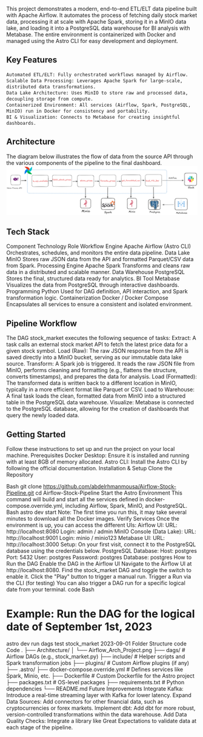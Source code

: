 This project demonstrates a modern, end-to-end ETL/ELT data pipeline built with Apache Airflow. It automates the process of fetching daily stock market data, processing it at scale with Apache Spark, storing it in a MinIO data lake, and loading it into a PostgreSQL data warehouse for BI analysis with Metabase.
The entire environment is containerized with Docker and managed using the Astro CLI for easy development and deployment.

## **Key Features**
    Automated ETL/ELT: Fully orchestrated workflows managed by Airflow.
    Scalable Data Processing: Leverages Apache Spark for large-scale, distributed data transformations.
    Data Lake Architecture: Uses MinIO to store raw and processed data, decoupling storage from compute.
    Containerized Environment: All services (Airflow, Spark, PostgreSQL, MinIO) run in Docker for consistency and portability.
    BI & Visualization: Connects to Metabase for creating insightful dashboards.
## **Architecture**
The diagram below illustrates the flow of data from the source API through the various components of the pipeline to the final dashboard.
![Pipeline's Architecture](Architecture/Airflow_Arch_Project.png)

## **Tech Stack**
Component	       Technology	Role
Workflow Engine	 Apache Airflow (Astro CLI)	Orchestrates, schedules, and monitors the entire data pipeline.
Data Lake	       MinIO	Stores raw JSON data from the API and formatted Parquet/CSV data from Spark.
Processing         Engine	Apache Spark	Transforms and cleans raw data in a distributed and scalable manner.
Data Warehouse	    PostgreSQL	Stores the final, structured data ready for analytics.
BI Tool	          Metabase	Visualizes the data from PostgreSQL through interactive dashboards.
Programming	       Python	Used for DAG definition, API interaction, and Spark transformation logic.
Containerization   Docker / Docker Compose	Encapsulates all services to ensure a consistent and isolated environment.

## **Pipeline Workflow**
The DAG stock_market executes the following sequence of tasks:
   Extract: A task calls an external stock market API to fetch the latest price data for a given stock symbol.
   Load (Raw): The raw JSON response from the API is saved directly into a MinIO bucket, serving as our immutable data lake source.
   Transform: A Spark job is triggered. It reads the raw JSON file from MinIO, performs cleaning and formatting (e.g., flattens the structure, converts timestamps), and prepares the data for analysis.
   Load (Formatted): The transformed data is written back to a different location in MinIO, typically in a more efficient format like Parquet or CSV.
   Load to Warehouse: A final task loads the clean, formatted data from MinIO into a structured table in the PostgreSQL data warehouse.
   Visualize: Metabase is connected to the PostgreSQL database, allowing for the creation of dashboards that query the newly loaded data.

## **Getting Started**
Follow these instructions to set up and run the project on your local machine.
  Prerequisites
 Docker Desktop: Ensure it is installed and running with at least 8GB of memory allocated.
 Astro CLI: Install the Astro CLI by following the official documentation.
  Installation & Setup
 Clone the Repository

Bash
git clone https://github.com/abdelrhmanmousa/Airflow-Stock-Pipeline.git
cd Airflow-Stock-Pipeline
Start the Astro Environment
This command will build and start all the services defined in docker-compose.override.yml, including Airflow, Spark, MinIO, and PostgreSQL.
Bash
astro dev start
Note: The first time you run this, it may take several minutes to download all the Docker images.
Verify Services
Once the environment is up, you can access the different UIs:
Airflow UI:
URL: http://localhost:8080
Login: admin / admin
MinIO Console (Data Lake):
URL: http://localhost:9001
Login: minio / minio123
Metabase UI:
URL: http://localhost:3000
Setup: On your first visit, connect it to the PostgreSQL database using the credentials below.
PostgreSQL Database:
Host: postgres
Port: 5432
User: postgres
Password: postgres
Database: postgres
How to Run the DAG
Enable the DAG in the Airflow UI
Navigate to the Airflow UI at http://localhost:8080.
Find the stock_market DAG and toggle the switch to enable it.
Click the "Play" button to trigger a manual run.
Trigger a Run via the CLI (for testing)
You can also trigger a DAG run for a specific logical date from your terminal.
code
Bash
# Example: Run the DAG for the logical date of September 1st, 2023
astro dev run dags test stock_market 2023-09-01
Folder Structure
code
Code
.
├── Architecture/
│   └── Airflow_Arch_Project.png
├── dags/                  # Airflow DAGs (e.g., stock_market.py)
├── include/               # Helper scripts and Spark transformation jobs
├── plugins/               # Custom Airflow plugins (if any)
├── .astro/
├── docker-compose.override.yml # Defines services like Spark, Minio, etc.
├── Dockerfile             # Custom Dockerfile for the Astro project
├── packages.txt           # OS-level packages
├── requirements.txt       # Python dependencies
└── README.md
Future Improvements
Integrate Kafka: Introduce a real-time streaming layer with Kafka for lower latency.
Expand Data Sources: Add connectors for other financial data, such as cryptocurrencies or forex markets.
Implement dbt: Add dbt for more robust, version-controlled transformations within the data warehouse.
Add Data Quality Checks: Integrate a library like Great Expectations to validate data at each stage of the pipeline.
